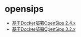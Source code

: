 # opensips

* [基于Docker部署OpenSips 2.4.x](docker_opensips2.4.x.md)
* [基于Docker部署OpenSips 3.2.x](docker_opensips3.2.x.md)
